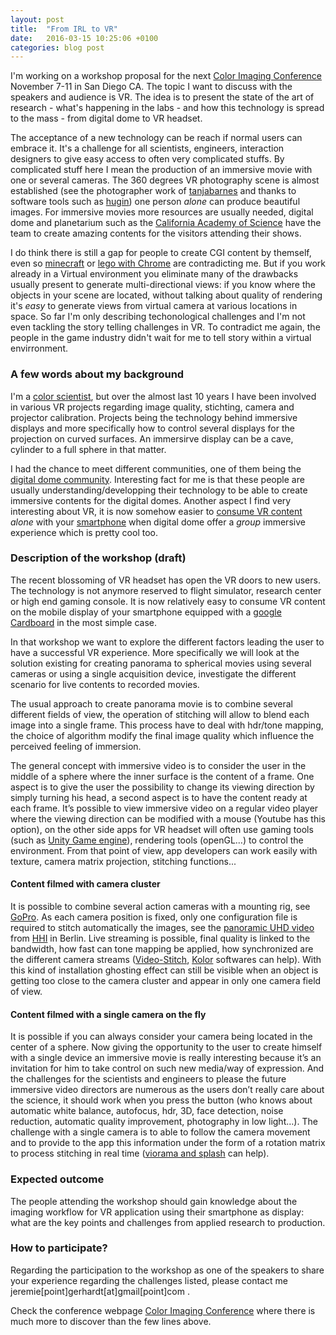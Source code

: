 ```yaml
---
layout: post
title:  "From IRL to VR"
date:   2016-03-15 10:25:06 +0100
categories: blog post
---
```


I'm working on a workshop proposal for the next [Color Imaging Conference][link-CIC2016] November 7-11 in San Diego CA. The topic I want to discuss with the speakers and audience is VR. The idea is to present the state of the art of research - what's happening in the labs - and how this technology is spread to the mass - from digital dome to VR headset.

The acceptance of a new technology can be reach if normal users can embrace it. It's a challenge for all scientists, engineers, interaction designers to give easy access to often very complicated stuffs. By complicated stuff here I mean the production of an immersive movie with one or several cameras. The 360 degrees VR photography scene is almost established (see the photographer work of [tanjabarnes][link-tanjabarnes] and thanks to software tools such as [hugin][link-hugin]) one person *alone* can produce beautiful images. For immersive movies more resources are usually needed, digital dome and planetarium such as the [California Academy of Science][link-calacademy] have the team to create amazing contents for the visitors attending their shows.

I do think there is still a gap for people to create CGI content by themself, even so [minecraft][link-minecraft] or [lego with Chrome][link-googlelego] are contradicting me. But if you work already in a Virtual environment you eliminate many of the drawbacks usually present to generate multi-directional views: if you know where the objects in your scene are located, without talking about quality of rendering it's *easy* to generate views from virtual camera at various locations in space. So far I'm only describing techonological challenges and I'm not even tackling the story telling challenges in VR. To contradict me again, the people in the game industry didn't wait for me to tell story within a virtual envirronment.

### A few words about my background
I'm a [color scientist][link-tome], but over the almost last 10 years I have been involved in various VR projects regarding image quality, stichting, camera and projector calibration. Projects being the technology behind immersive displays and more specifically how to control several displays for the projection on curved surfaces. An immersirve display can be a cave, cylinder to a full sphere in that matter.

I had the chance to meet different communities, one of them being the [digital dome community][link-imersa]. Interesting fact for me is that these people are usually understanding/developping their technology to be able to create immersive contents for the digital domes. Another aspect I find very interesting about VR, it is now somehow easier to [consume VR content][link-thevergegdc] *alone* with your [smartphone][link-oculus] when digital dome offer a *group* immersive experience which is pretty cool too.

### Description of the workshop (draft)

The recent blossoming of VR headset has open the VR doors to new users. The technology is not anymore reserved to flight simulator, research center or high end gaming console. It is now relatively easy to consume VR content on the mobile display of your smartphone equipped with a [google Cardboard][link-cardboard] in the most simple case. 

In that workshop we want to explore the different factors leading the user to have a successful VR experience. More specifically we will look at the solution existing for creating panorama to spherical movies using several cameras or using a single acquisition device, investigate the different scenario for live contents to recorded movies. 

The usual approach to create panorama movie is to combine several different fields of view, the operation of stitching will allow to blend each image into a single frame. This process have to deal with hdr/tone mapping, the choice of algorithm modify the final image quality which influence the perceived feeling of immersion.

The general concept with immersive video is to consider the user in the middle of a sphere where the inner surface is the content of a frame. One aspect is to give the user the possibility to change its viewing direction by simply turning his head, a second aspect is to have the content ready at each frame. It’s possible to view immersive video on a regular video player where the viewing direction can be modified with a mouse (Youtube has this option), on the other side apps for VR headset will often use gaming tools (such as [Unity Game engine][link-unity]), rendering tools (openGL…) to control the environment. From that point of view, app developers can work easily with texture, camera matrix projection, stitching functions...

#### Content filmed with camera cluster
It is possible to combine several action cameras with a mounting rig, see [GoPro][link-gopro]. As each camera position is fixed, only one configuration file is required to stitch automatically the images, see the [panoramic UHD video][link-hhiuhd] from [HHI][link-hhi] in Berlin. Live streaming is possible, final quality is linked to the bandwidth, how fast can tone mapping be applied, how synchronized are the different camera streams ([Video-Stitch][link-videostitch], [Kolor][link-kolor] softwares can help). With this kind of installation ghosting effect can still be visible when an object is getting too close to the camera cluster and appear in only one camera field of view.

#### Content filmed with a single camera on the fly
It is possible if you can always consider your camera being located in the center of a sphere. Now giving the opportunity to the user to create himself with a single device an immersive movie is really interesting because it’s an invitation for him to take control on such new media/way of expression. And the challenges for the scientists and engineers to please the future immersive video directors are numerous as the users don’t really care about the science, it should work when you press the button (who knows about automatic white balance, autofocus, hdr, 3D, face detection, noise reduction, automatic quality improvement, photography in low light…). The challenge with a single camera is to able to follow the camera movement and to provide to the app this information under the form of a rotation matrix to process stitching in real time ([viorama and splash][link-splash] can help).

### Expected outcome

The people attending the workshop should gain knowledge about the imaging workflow for VR application using their smartphone as display: what are the key points and challenges from applied research to production.

### How to participate?

Regarding the participation to the workshop as one of the speakers to share your experience regarding the challenges listed, 
please contact me jeremie[point]gerhardt[at]gmail[point]com .

Check the conference webpage [Color Imaging Conference][link-CIC2016] where there is much more to discover than the few lines above.



[link-calacademy]: http://www.calacademy.org/incoming-trailer
[link-hugin]: http://hugin.sourceforge.net/
[link-cardboard]: https://www.google.com/get/cardboard/
[link-CIC2016]: https://www.imaging.org/site/IST/Conferences/Color_and_Imaging/IST/Conferences/CIC/CIC_Home.aspx?hkey=d2cf3f19-87b4-4164-8274-c40180e9dfa7
[link-minecraft]: https://minecraft.net/
[link-googlelego]: https://www.buildwithchrome.com/builder
[link-thevergegdc]:http://www.theverge.com/2016/3/14/11206552/vr-oculus-rift-htv-vive-valve-sony-psvr-GDC
[link-videostitch]: http://www.video-stitch.com/
[link-kolor]: http://www.kolor.com/
[link-splash]: https://www.splashapp.co/
[link-gopro]: http://www.360heros.com/
[link-tanjabarnes]: http://tanjabarnes.com/
[link-unity]: https://unity3d.com/
[link-imersa]: http://www.imersa.org/
[link-tome]: https://de.linkedin.com/in/jeremiegerhardt
[link-oculus]: https://www.oculus.com/
[link-hhiUHD]: http://www.hhi.fraunhofer.de/departments/vision-imaging-technologies/products-technologies/capture/panoramic-uhd-video.html
[link-hhi]: http://www.hhi.fraunhofer.de/start-page.html